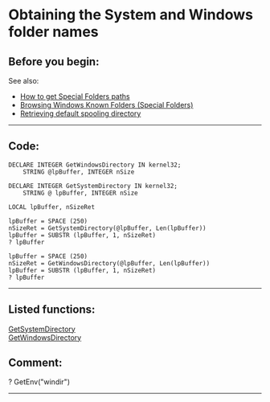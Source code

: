 
# Obtaining the System and Windows folder names

## Before you begin:
See also: 

* [How to get Special Folders paths](sample_415.md)  
* [Browsing Windows Known Folders (Special Folders)](sample_576.md)  
* [Retrieving default spooling directory](sample_005.md)  
  
***  


## Code:
```foxpro  
DECLARE INTEGER GetWindowsDirectory IN kernel32;
	STRING @lpBuffer, INTEGER nSize

DECLARE INTEGER GetSystemDirectory IN kernel32;
	STRING @ lpBuffer, INTEGER nSize

LOCAL lpBuffer, nSizeRet

lpBuffer = SPACE (250)
nSizeRet = GetSystemDirectory(@lpBuffer, Len(lpBuffer))
lpBuffer = SUBSTR (lpBuffer, 1, nSizeRet)
? lpBuffer

lpBuffer = SPACE (250)
nSizeRet = GetWindowsDirectory(@lpBuffer, Len(lpBuffer))
lpBuffer = SUBSTR (lpBuffer, 1, nSizeRet)
? lpBuffer  
```  
***  


## Listed functions:
[GetSystemDirectory](../libraries/kernel32/GetSystemDirectory.md)  
[GetWindowsDirectory](../libraries/kernel32/GetWindowsDirectory.md)  

## Comment:
? GetEnv("windir")  
  
***  


